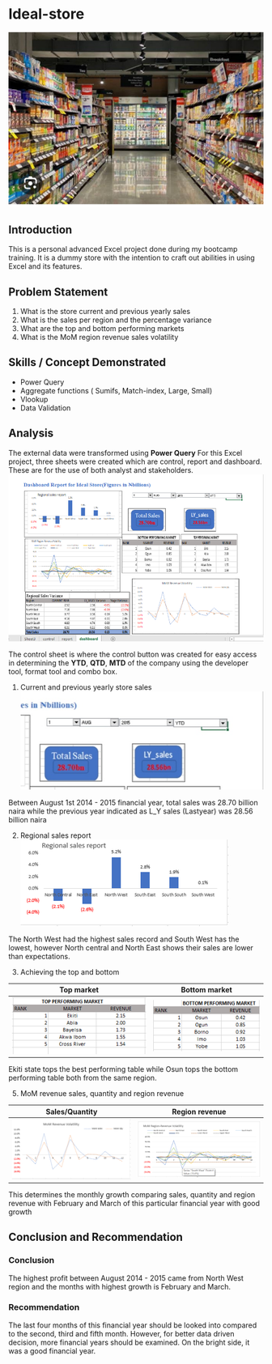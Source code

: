 # Ideal-store
![](ideal_store.jpg)

## Introduction 
This is a personal advanced Excel project done during my bootcamp training. It is a dummy store with the intention to craft out abilities in using Excel and its features. 

## Problem Statement 
1. What is the store current and previous yearly sales
2. What is the sales per region and the percentage variance
3. What are the top and bottom performing markets
4. What is the MoM region revenue sales volatility 
     
## Skills / Concept Demonstrated 
- Power Query
- Aggregate functions ( Sumifs,       Match-index, Large, Small) 
- Vlookup
- Data Validation 
  
## Analysis
The external data were transformed using **Power Query**
For this Excel project, three sheets were created which are control, report and dashboard.  
These are for the use of both analyst and stakeholders. 
![](EDG1.png) 

The control sheet is where the control button was created for easy access in determining the **YTD**, **QTD**, **MTD** of the company using the developer tool, format tool and combo box. 

1. Current and previous yearly         store sales
  ![](T_P_sales.jpg)

 Between August 1st 2014 - 2015 financial year, total sales was	28.70 billion naira while the previous year indicated as L_Y sales (Lastyear) was 28.56 billion naira

2. Regional sales report
    ![](Reg.SG.png)
   
 The North West had the highest    sales record and South West has the lowest, however North central and North East shows their sales are lower than expectations. 
   
3. Achieving the top and bottom
   
Top market      |    Bottom market
:--------------:|:---------------:
![](TOPMKG.png) | ![](BOTPMKG.png)

Ekiti state tops the best performing table while Osun tops the bottom performing table both from the same region. 

5. MoM revenue sales, quantity and region revenue
   
Sales/Quantity    |   Region revenue
:----------------:|:---------------:
![](MOM_RG.png)   | ![](MOM_RRG.png)

This determines the monthly growth comparing sales, quantity and region revenue with February and March of this particular financial year with good growth

## Conclusion and Recommendation
### Conclusion
The highest profit between August 2014 - 2015 came from North West region and the months with highest growth is February and March. 

### Recommendation
The last four months of this financial year should be looked into compared to the second, third and fifth month. 
However, for better data driven decision, more financial years should be examined. 
On the bright side, it was a good financial year. 


   

